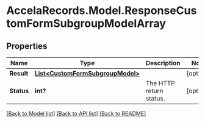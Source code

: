 # AccelaRecords.Model.ResponseCustomFormSubgroupModelArray
## Properties

Name | Type | Description | Notes
------------ | ------------- | ------------- | -------------
**Result** | [**List&lt;CustomFormSubgroupModel&gt;**](CustomFormSubgroupModel.md) |  | [optional] 
**Status** | **int?** | The HTTP return status. | [optional] 

[[Back to Model list]](../README.md#documentation-for-models) [[Back to API list]](../README.md#documentation-for-api-endpoints) [[Back to README]](../README.md)

